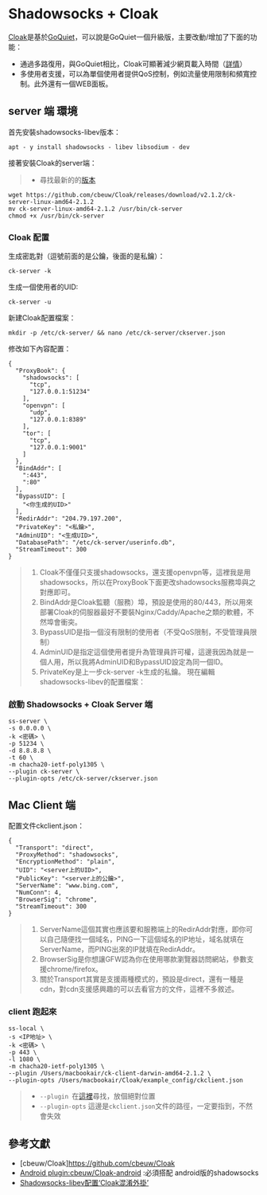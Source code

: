 # Shadowsocks + Cloak

[Cloak](https://github.com/cbeuw/Cloak)是基於[GoQuiet](https://github.com/cbeuw/GoQuiet)，可以說是GoQuiet一個升級版，主要改動/增加了下面的功能：
* 通過多路復用，與GoQuiet相比，Cloak可顯著減少網頁載入時間（[詳情](https://github.com/cbeuw/Cloak/wiki/Web-page-loading-benchmarks)）
* 多使用者支援，可以為單個使用者提供QoS控制，例如流量使用限制和頻寬控制。此外還有一個WEB面板。

## server 端 環境
首先安裝shadowsocks-libev版本：
```
apt - y install shadowsocks - libev libsodium - dev
```

接著安裝Cloak的server端：
> * 尋找最新的的[版本](https://github.com/cbeuw/Cloak/releases/)
```
wget https://github.com/cbeuw/Cloak/releases/download/v2.1.2/ck-server-linux-amd64-2.1.2
mv ck-server-linux-amd64-2.1.2 /usr/bin/ck-server
chmod +x /usr/bin/ck-server
```

### Cloak 配置
生成密匙對（逗號前面的是公鑰，後面的是私鑰）：
```
ck-server -k
```
生成一個使用者的UID:
```
ck-server -u
```
新建Cloak配置檔案：
```
mkdir -p /etc/ck-server/ && nano /etc/ck-server/ckserver.json
```

修改如下內容配置：
```
{
  "ProxyBook": {
    "shadowsocks": [
      "tcp",
      "127.0.0.1:51234"
    ],
    "openvpn": [
      "udp",
      "127.0.0.1:8389"
    ],
    "tor": [
      "tcp",
      "127.0.0.1:9001"
    ]
  },
  "BindAddr": [
    ":443",
    ":80"
  ],
  "BypassUID": [
    "<你生成的UID>"
  ],
  "RedirAddr": "204.79.197.200",
  "PrivateKey": "<私鑰>",
  "AdminUID": "<生成UID>",
  "DatabasePath": "/etc/ck-server/userinfo.db",
  "StreamTimeout": 300
}
```

> 1. Cloak不僅僅只支援shadowsocks，還支援openvpn等，這裡我是用shadowsocks，所以在ProxyBook下面更改shadowsocks服務埠與之對應即可。
> 2. BindAddr是Cloak監聽（服務）埠，預設是使用的80/443，所以用來部署Cloak的伺服器最好不要裝Nginx/Caddy/Apache之類的軟體，不然埠會衝突。
> 3. BypassUID是指一個沒有限制的使用者（不受QoS限制，不受管理員限制）
> 4. AdminUID是指定這個使用者提升為管理員許可權，這邊我因為就是一個人用，所以我將AdminUID和BypassUID設定為同一個ID。
> 5. PrivateKey是上一步ck-server -k生成的私鑰。
> 現在編輯shadowsocks-libev的配置檔案：

### 啟動 Shadowsocks + Cloak Server 端
```
ss-server \
-s 0.0.0.0 \
-k <密碼> \
-p 51234 \
-d 8.8.8.8 \
-t 60 \
-m chacha20-ietf-poly1305 \
--plugin ck-server \
--plugin-opts /etc/ck-server/ckserver.json
```

## Mac Client 端
配置文件ckclient.json：
```
{
  "Transport": "direct",
  "ProxyMethod": "shadowsocks",
  "EncryptionMethod": "plain",
  "UID": "<server上的UID>",
  "PublicKey": "<server上的公鑰>",
  "ServerName": "www.bing.com",
  "NumConn": 4,
  "BrowserSig": "chrome",
  "StreamTimeout": 300
}
```

> 1. ServerName這個其實也應該要和服務端上的RedirAddr對應，即你可以自己隨便找一個域名，PING一下這個域名的IP地址，域名就填在ServerName，而PING出來的IP就填在RedirAddr。
> 2. BrowserSig是你想讓GFW認為你在使用哪款瀏覽器訪問網站，參數支援chrome/firefox。
> 3. 關於Transport其實是支援兩種模式的，預設是direct，還有一種是cdn，對cdn支援感興趣的可以去看官方的文件，這裡不多敘述。

### client 跑起來
```
ss-local \
-s <IP地址> \
-k <密碼> \
-p 443 \
-l 1080 \
-m chacha20-ietf-poly1305 \
--plugin /Users/macbookair/ck-client-darwin-amd64-2.1.2 \
--plugin-opts /Users/macbookair/Cloak/example_config/ckclient.json
```
> * `--plugin `在[這裡](https://github.com/cbeuw/Cloak/releases/)尋找，放個絕對位置
> * `--plugin-opts` 這邊是`ckclient.json`文件的路徑，一定要指到，不然會失效

## 參考文獻
* [cbeuw/Cloak]https://github.com/cbeuw/Cloak
* [Android plugin:cbeuw/Cloak-android](https://github.com/cbeuw/Cloak-android/releases) :必須搭配 android版的shadowsocks
* [Shadowsocks-libev配置‘Cloak混淆外掛’](https://briteming.blogspot.com/2019/10/shadowsockscloak.html)